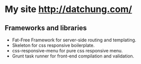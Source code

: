 <h1>My site <a href="http://datchung.com/">http://datchung.com/</a></h1>
<h2>Frameworks and libraries</h2>
<ul>
    <li>Fat-Free Framework for server-side routing and templating.</li>
    <li>Skeleton for css responsive boilerplate.</li>
    <li>css-responsive-menu for pure css responsive menu.</li>
    <li>Grunt task runner for front-end compilation and validation.</li>
</ul>